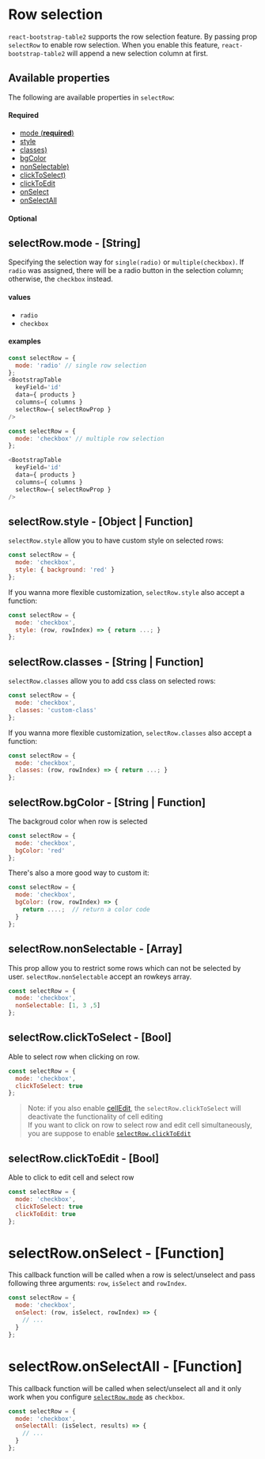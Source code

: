
# Row selection
`react-bootstrap-table2` supports the row selection feature. By passing prop `selectRow` to enable row selection. When you enable this feature, `react-bootstrap-table2` will append a new selection column at first. 


## Available properties

The following are available properties in `selectRow`:

#### Required
* [mode (**required**)](#mode)
* [style](#style)
* [classes)](#classes)
* [bgColor](#bgColor)
* [nonSelectable)](#nonSelectable)
* [clickToSelect)](#clickToSelect)
* [clickToEdit](#clickToEdit)
* [onSelect](#onSelect)
* [onSelectAll](#onSelectAll)

#### Optional

## <a name="mode">selectRow.mode - [String]</a>

Specifying the selection way for `single(radio)` or `multiple(checkbox)`. If `radio` was assigned, there will be a radio button in the selection column; otherwise, the `checkbox` instead.

#### values
* `radio`
* `checkbox`

#### examples

```js
const selectRow = {
  mode: 'radio' // single row selection
};
<BootstrapTable
  keyField='id'
  data={ products }
  columns={ columns }
  selectRow={ selectRowProp }
/>
```

```js
const selectRow = {
  mode: 'checkbox' // multiple row selection
};

<BootstrapTable
  keyField='id'
  data={ products }
  columns={ columns }
  selectRow={ selectRowProp }
/>
```

## <a name='style'>selectRow.style - [Object | Function]</a>
`selectRow.style` allow you to have custom style on selected rows:

```js
const selectRow = {
  mode: 'checkbox',
  style: { background: 'red' }
};
```

If you wanna more flexible customization, `selectRow.style` also accept a function:

```js
const selectRow = {
  mode: 'checkbox',
  style: (row, rowIndex) => { return ...; }
};
```

## <a name='classes'>selectRow.classes - [String | Function]</a>
`selectRow.classes` allow you to add css class on selected rows:

```js
const selectRow = {
  mode: 'checkbox',
  classes: 'custom-class'
};
```

If you wanna more flexible customization, `selectRow.classes` also accept a function:

```js
const selectRow = {
  mode: 'checkbox',
  classes: (row, rowIndex) => { return ...; }
};
```

## <a name='bgColor'>selectRow.bgColor - [String | Function]</a>
The backgroud color when row is selected

```js
const selectRow = {
  mode: 'checkbox',
  bgColor: 'red'
};
```

There's also a more good way to custom it:

```js
const selectRow = {
  mode: 'checkbox',
  bgColor: (row, rowIndex) => {
    return ....;  // return a color code
  }
};
```

## <a name='nonSelectable'>selectRow.nonSelectable - [Array]</a>
This prop allow you to restrict some rows which can not be selected by user. `selectRow.nonSelectable` accept an rowkeys array.

```js
const selectRow = {
  mode: 'checkbox',
  nonSelectable: [1, 3 ,5]
};
```

## <a name='clickToSelect'>selectRow.clickToSelect - [Bool]</a>
Able to select row when clicking on row.

```js
const selectRow = {
  mode: 'checkbox',
  clickToSelect: true
};
```

> Note: if you also enable [cellEdit](./cell-edit.md), the `selectRow.clickToSelect` will deactivate the functionality of cell editing   
> If you want to click on row to select row and edit cell simultaneously, you are suppose to enable [`selectRow.clickToEdit`](#clickToEdit)

## <a name='clickToEdit'>selectRow.clickToEdit - [Bool]</a>
Able to click to edit cell and select row

```js
const selectRow = {
  mode: 'checkbox',
  clickToSelect: true
  clickToEdit: true
};
```

# <a name='onSelect'>selectRow.onSelect - [Function]</a>
This callback function will be called when a row is select/unselect and pass following three arguments:
`row`, `isSelect` and `rowIndex`.

```js
const selectRow = {
  mode: 'checkbox',
  onSelect: (row, isSelect, rowIndex) => {
    // ...
  }
};
```

# <a name='onSelectAll'>selectRow.onSelectAll - [Function]</a>
This callback function will be called when select/unselect all and it only work when you configure [`selectRow.mode`](#mode) as `checkbox`.

```js
const selectRow = {
  mode: 'checkbox',
  onSelectAll: (isSelect, results) => {
    // ...
  }
};
```

